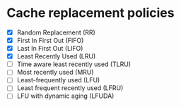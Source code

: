 # Cache replacement policies
- [X] Random Replacement (RR)
- [X] First In First Out (FIFO)
- [X] Last In First Out (LIFO)
- [X] Least Recently Used (LRU)
- [ ] Time aware least recently used (TLRU)
- [ ] Most recently used (MRU)
- [ ] Least-frequently used (LFU)
- [ ] Least frequent recently used (LFRU)
- [ ] LFU with dynamic aging (LFUDA)